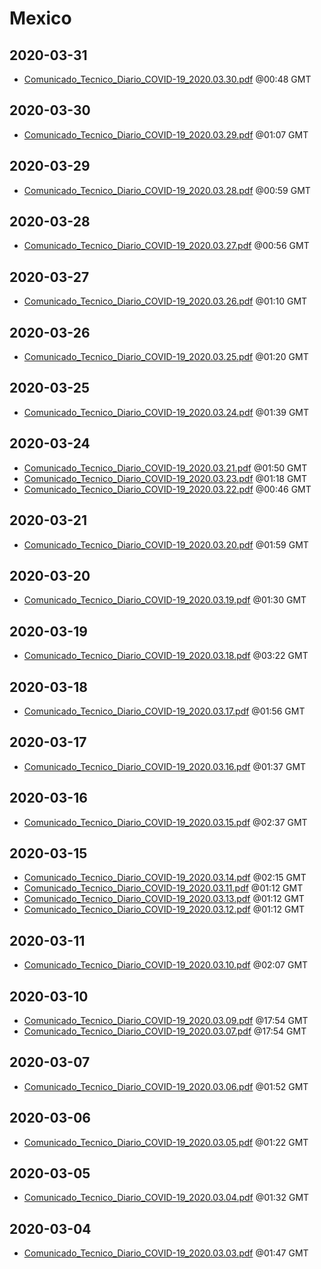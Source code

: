 # Mexico


## 2020-03-31

* [Comunicado\_Tecnico\_Diario\_COVID-19\_2020.03.30.pdf](a23b50f97e97ec0d143c567c73bc90025856db3f/file.pdf) @00:48 GMT

## 2020-03-30

* [Comunicado\_Tecnico\_Diario\_COVID-19\_2020.03.29.pdf](f561c0630afb874ac48466d283e4dd95c5da5891/file.pdf) @01:07 GMT

## 2020-03-29

* [Comunicado\_Tecnico\_Diario\_COVID-19\_2020.03.28.pdf](5e799d5905e101c1f12c133b225637cc60f7f414/file.pdf) @00:59 GMT

## 2020-03-28

* [Comunicado\_Tecnico\_Diario\_COVID-19\_2020.03.27.pdf](87d733b84b26da7dd5902d62e73387967731292c/file.pdf) @00:56 GMT

## 2020-03-27

* [Comunicado\_Tecnico\_Diario\_COVID-19\_2020.03.26.pdf](3461ebe672ed7f8224750f24bdcd85d98a1215af/file.pdf) @01:10 GMT

## 2020-03-26

* [Comunicado\_Tecnico\_Diario\_COVID-19\_2020.03.25.pdf](126319dc661dbc89738ddeec09e026ebba35ed91/file.pdf) @01:20 GMT

## 2020-03-25

* [Comunicado\_Tecnico\_Diario\_COVID-19\_2020.03.24.pdf](9f3e4e9c253f5905cb65a8b03080007df18c802c/file.pdf) @01:39 GMT

## 2020-03-24

* [Comunicado\_Tecnico\_Diario\_COVID-19\_2020.03.21.pdf](c7c36a4a14787a22f006d06e41d523ea168120bc/file.pdf) @01:50 GMT
* [Comunicado\_Tecnico\_Diario\_COVID-19\_2020.03.23.pdf](3784d3700b7af1c216cc200b2e9ba753037e68d2/file.pdf) @01:18 GMT
* [Comunicado\_Tecnico\_Diario\_COVID-19\_2020.03.22.pdf](78ef8ac1179d47eb533cfed9e4d6c0506b77dbbc/file.pdf) @00:46 GMT

## 2020-03-21

* [Comunicado\_Tecnico\_Diario\_COVID-19\_2020.03.20.pdf](1f6a7e27a2a63bca14993aa0822645c26eefb4e5/file.pdf) @01:59 GMT

## 2020-03-20

* [Comunicado\_Tecnico\_Diario\_COVID-19\_2020.03.19.pdf](a1743634331ea32f7f99adee1ed39cf0463f53d8/file.pdf) @01:30 GMT

## 2020-03-19

* [Comunicado\_Tecnico\_Diario\_COVID-19\_2020.03.18.pdf](365919b4d643190df7c9f12969fe3aae1e2b98cf/file.pdf) @03:22 GMT

## 2020-03-18

* [Comunicado\_Tecnico\_Diario\_COVID-19\_2020.03.17.pdf](2c9c4bcf2865b15d92ffa5fd2a8459c145108603/file.pdf) @01:56 GMT

## 2020-03-17

* [Comunicado\_Tecnico\_Diario\_COVID-19\_2020.03.16.pdf](e539bc81c1a14926b5e10e6d538d2e83f586e576/file.pdf) @01:37 GMT

## 2020-03-16

* [Comunicado\_Tecnico\_Diario\_COVID-19\_2020.03.15.pdf](6667c9171ebd661257e044b6d14a27056cd478e9/file.pdf) @02:37 GMT

## 2020-03-15

* [Comunicado\_Tecnico\_Diario\_COVID-19\_2020.03.14.pdf](ab41859cbc5b744c17b05f2785852e48bc1c8850/file.pdf) @02:15 GMT
* [Comunicado\_Tecnico\_Diario\_COVID-19\_2020.03.11.pdf](6c9b2cc3519aafdd0a14757c92ac42c06d354f47/file.pdf) @01:12 GMT
* [Comunicado\_Tecnico\_Diario\_COVID-19\_2020.03.13.pdf](88a61960da841bbd79be4ddea3f5b1dba9fa83f0/file.pdf) @01:12 GMT
* [Comunicado\_Tecnico\_Diario\_COVID-19\_2020.03.12.pdf](c6848ab401d2600967812d5fe9d82bb7c936e123/file.pdf) @01:12 GMT

## 2020-03-11

* [Comunicado\_Tecnico\_Diario\_COVID-19\_2020.03.10.pdf](324ca58a55e6192755e697252423ce5c5a9073bf/file.pdf) @02:07 GMT

## 2020-03-10

* [Comunicado\_Tecnico\_Diario\_COVID-19\_2020.03.09.pdf](4fc4c57d8805ee44391dbe308401351fed790849/file.pdf) @17:54 GMT
* [Comunicado\_Tecnico\_Diario\_COVID-19\_2020.03.07.pdf](9951610cffd8670b23ad85d40005c61ba98673da/file.pdf) @17:54 GMT

## 2020-03-07

* [Comunicado\_Tecnico\_Diario\_COVID-19\_2020.03.06.pdf](318de775ad9318a4fec5b73e97c4facff75c8b55/file.pdf) @01:52 GMT

## 2020-03-06

* [Comunicado\_Tecnico\_Diario\_COVID-19\_2020.03.05.pdf](407a0245b346a09db4ccd091b5549476fa4b5bc2/file.pdf) @01:22 GMT

## 2020-03-05

* [Comunicado\_Tecnico\_Diario\_COVID-19\_2020.03.04.pdf](f244d548ccba0f978192c0f237d5a0487ad9d802/file.pdf) @01:32 GMT

## 2020-03-04

* [Comunicado\_Tecnico\_Diario\_COVID-19\_2020.03.03.pdf](ab7c5d8cfb92521a910a3289f358c1770f1e3c70/file.pdf) @01:47 GMT
